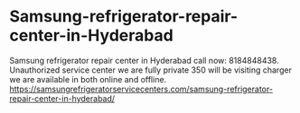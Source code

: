 # Samsung-refrigerator-repair-center-in-Hyderabad
  Samsung refrigerator repair center in Hyderabad call now: 8184848438. Unauthorized service center we are fully private 350 will be visiting charger  we are available in both online and offline.  https://samsungrefrigeratorservicecenters.com/samsung-refrigerator-repair-center-in-hyderabad/
